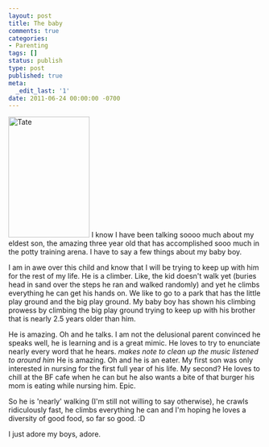 ```yaml
---
layout: post
title: The baby
comments: true
categories:
- Parenting
tags: []
status: publish
type: post
published: true
meta:
  _edit_last: '1'
date: 2011-06-24 00:00:00 -0700
---
```

<a href="http://www.flickr.com/photos/rgeyer/5630016717/" title="Tate by qwikrex, on Flickr"><img src="http://farm6.static.flickr.com/5307/5630016717_87e53254bb_m.jpg" width="161" height="240" alt="Tate" class="alignright"/></a>
I know I have been talking soooo much about my eldest son, the amazing three year old that has accomplished sooo much in the potty training arena.  I have to say a few things about my baby boy.  

I am in awe over this child and know that I will be trying to keep up with him for the rest of my life.  He is a climber.  Like, the kid doesn't walk yet (buries head in sand over the steps he ran and walked randomly) and yet he climbs everything he can get his hands on.  We like to go to a park that has the little play ground and the big play ground.  My baby boy has shown his climbing prowess by climbing the big play ground trying to keep up with his brother that is nearly 2.5 years older than him.

He is amazing.  Oh and he talks.  I am not the delusional parent convinced he speaks well, he is learning and is a great mimic.  He loves to try to enunciate nearly every word that he hears. *makes note to clean up the music listened to around him*  He is amazing.  Oh and he is an eater.  My first son was only interested in nursing for the first full year of his life.  My second?  He loves to chill at the BF cafe when he can but he also wants a bite of that burger his mom is eating  while nursing him.  Epic.

So he is 'nearly' walking (I'm still not willing to say otherwise), he crawls ridiculously fast, he climbs everything he can and I'm hoping he loves a diversity of good food, so far so good. :D

I just adore my boys, adore.

